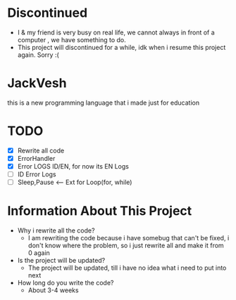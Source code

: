 # Discontinued
- I & my friend is very busy on real life, we cannot always in front of a computer , we have something to do.
- This project will discontinued for a while, idk when i resume this project again. Sorry :(

# JackVesh
this is a new programming language that i made just for education

# TODO
- [X] Rewrite all code
- [X] ErrorHandler
- [X] Error LOGS ID/EN, for now its EN Logs
- [ ] ID Error Logs
- [ ] Sleep,Pause <-- Ext for Loop(for, while)

# Information About This Project
- Why i rewrite all the code?
  - I am rewriting the code because i have somebug that can't be fixed, i don't know where the problem, so i just rewrite all and make it from 0 again
- Is the project will be updated?
  - The project will be updated, till i have no idea what i need to put into next
- How long do you write the code?
  - About 3-4 weeks
